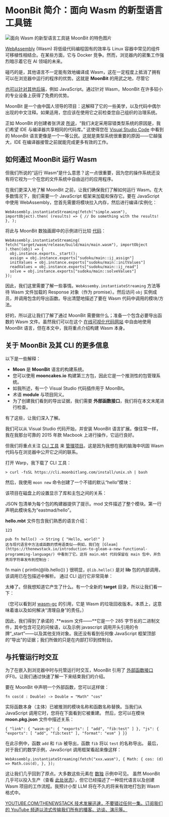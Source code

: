 # MoonBit 简介：面向 Wasm 的新型语言工具链

![面向 Wasm 的新型语言工具链 MoonBit 的特色图片](https://cdn.thenewstack.io/media/2024/07/27dabd2f-john-ruddock-kefjvnqlr94-unsplash-1024x683.jpg)

[WebAssembly](https://thenewstack.io/webassembly/) (Wasm) 将低级代码编程固有的效率与 Linux 容器中常见的组件可移植性相结合。在某些方面，它与 Docker 竞争。然而，浏览器内的密集工作强烈暗示着它在 AI 领域的未来。

碰巧的是，其他语言不一定能有效地编译成 Wasm，这在一定程度上抵消了拥有可以在浏览器中运行的程序的优势。这就是 **MoonBit** 的用武之地，尽管它

[也可以针对其他后端](https://thenewstack.io/moonbit-wasm-optimized-language-creates-less-code-than-rust/)，例如 JavaScript。通过针对 Wasm，MoonBit 在许多较小的专业设备上获得了免费的优势。

MoonBit 是一个由中国人领导的项目：这解释了它的一些美学，以及代码中偶尔出现的中文注释。如果适用，您应该在使用它之前检查您自己组织的治理系统。

正如 MoonBit 的创建者张洪波 [所说](https://thenewstack.io/moonbit-wasm-optimized-language-creates-less-code-than-rust/)，“我们决定采用容错类型系统的原因是，我们希望 IDE 与编译器共享相同的代码库。” 这使得您在 [Visual Studio Code](https://try.moonbitlang.com/) 中看到的 MoonBit 语言更像是一个一等公民。这就是类型系统很重要的原因——它越强大，IDE 在编译器接管之前就能完成更多有效的工作。

## 如何通过 MoonBit 运行 Wasm

但我们所说的“运行 Wasm”是什么意思？这一点很重要，因为您的操作系统还没有将它视为一个在您的文件系统中自由运行的应用程序。

在我们更深入地了解 MoonBit 之前，让我们确保我们了解如何运行 Wasm。在大多数情况下，我们需要一个 JavaScript 框架来加载和保存它。要在 JavaScript 中使用 WebAssembly，您首先需要将模块拉入内存，然后进行编译/实例化：

```
WebAssembly.instantiateStreaming(fetch("simple.wasm"), importObject).then( (results) => { // Do something with the results! }, );
```

将此与 MoonBit 数独画廊中的示例进行比较 [代码](https://www.moonbitlang.com/gallery/sudoku/)：

```
WebAssembly.instantiateStreaming( fetch("target/wasm/release/build/main/main.wasm"), importObject ).then((obj) => { 
  obj.instance.exports._start(); 
  assign = obj.instance.exports["sudoku/main::ij_assign"] 
  initValues = obj.instance.exports["sudoku/main::initValues"] 
  readValues = obj.instance.exports["sudoku/main::ij_read"] 
  solve = obj.instance.exports["sudoku/main::solveValues"] 
});
```

因此，我们这里需要了解一些事情。`WebAssemby.instantiateStreaming` 方法等待 Wasm 文件加载的 Response 对象（作为 promise）。然后访问 `obj` 实例成员，并调用包含的导出函数。导出清楚地描述了要在 Wasm 代码中调用的模块/方法。

好的，所以这让我们了解了通过 MoonBit 需要做什么；准备一个包含必要导出函数的 Wasm 文件。虽然我们可以在这个 [在线可视化代码网站](https://try.moonbitlang.com/) 中自由地使用 MoonBit 语言，但在本文中，我将重点介绍构建 Wasm 本身。

## 关于 MoonBit 及其 CLI 的更多信息

以下是一些解释：

- **Moon** 是 **MoonBit** 语言的构建系统。
- 您可以使用 **mooncakes.io** 构建第三方包，因此它是一个推测性的包管理系统。
- 如我所述，有一个 Visual Studio 代码插件用于 MoonBit。
- 术语 **module** 与项目同义。
- 为了创建我们看到的导出证据，我们需要 **外部函数接口**，我们将在本文末尾进行检查。

有了这些，让我们深入了解。

我们可以从 Visual Studio 代码开始，并安装 MoonBit 语言扩展。像往常一样，我在我那台可靠的 2015 年款 Macbook 上进行操作，它运行良好。

但我们将重点关注 [CLI 工具](https://www.moonbitlang.com/download/) 来 [管理项目](https://www.moonbitlang.com/docs/build-system-tutorial)。这是因为我想在我的脑海中巩固 Wasm 代码与在浏览器中公开它之间的联系。

打开 Warp，我下载了 CLI 工具：

```
> curl -fsSL https://cli.moonbitlang.com/install/unix.sh | bash
```

然后，我使用 `moon new` 命令创建了一个不错的默认“hello”模块：

该项目在磁盘上的设置显示了库和主包之间的关系：

JSON 包清单为每个包的构建器提供了提示。mod 文件描述了整个模块。第一行声明此模块名为“eastmad/hello”。

**hello.mbt** 文件包含我们熟悉的语言介绍：

```
123
```
```
pub fn hello() -> String { "Hello, world!" } 
这与现代语言中方法或函数的惯用语类似——例如，我们在 [Gleam](https://thenewstack.io/introduction-to-gleam-a-new-functional-programming-language/) 中看到了它。这将 main.mbt 代码保留在 main 包中，并负责将字符串发布到控制台：
```
fn main { println(@lib.hello()) } 
很明显，`@lib.hello()`
是对 **lib** 包的内部调用，该调用已在包描述中解析。
通过 CLI 运行它非常简单：

太棒了。但我想知道它产生了什么。有一个全新的 **target** 目录，所以让我们看一下：

（您可以看到对 [wasm-gc](https://developer.chrome.com/blog/wasmgc#traditional_methods_of_porting_languages_to_the_wasm_runtime) 的引用，它是 Wasm 的垃圾回收版本。本质上，这意味着谁以及如何解决“清理自身”的责任。）

因此，我们得到了承诺的 .**wasm 文件——**它是一个 285 字节长的二进制文件，其中包含可见的问候语，以及示例 javascript 调用开头引用的令牌“_start”——以及其他支持对象。我还没有看到任何像 JavaScript 框架顶部的“导出”的证据；我们所做的只是在内部打印到控制台。

## 与托管运行时交互
为了在嵌入到浏览器中时与托管运行时交互，MoonBit 引用了 [外部函数接口](https://www.moonbitlang.com/docs/ffi-and-wasm-host) (FFI)。让我们通过快速了解一下来结束我们的介绍。

要在 MoonBit 中声明一个外部函数，您可以这样做：

```
fn cos(d : Double) -> Double = "Math" "cos" 
```
实际函数本身（主体）已被推测的模块名称和函数名称替换。当我们从 JavaScript 调用它时，您将在下面看到它被重建。
然后，您可以在模块 **moon.pkg.json** 文件中描述关系：

```
{ "link": { "wasm-gc": { "exports": [ "add", "fib:test" ] }, "js": { "exports": [ "add", "fib:test" ], "format": "esm" } }} 
```
在此示例中，函数 `add`
和 `fib`
被导出，函数 `fib`
将以 `test`
的名称导出。
最后，对于我们的数学示例，JavaScript 调用框架看起来像这样：

```
WebAssembly.instantiateStreaming(fetch("xxx.wasm"), { Math: { cos: (d) => Math.cos(d), }, }); 
```
这让我们几乎回到了原点。大多数这些元素在 [数独](https://www.moonbitlang.com/gallery/sudoku/) 示例中可见。
虽然 MoonBit 几乎可以投入生产（查看 [此处状态](https://www.moonbitlang.com/docs/syntax)），但它已经描述了一种现代语言以及创建 Wasm 项目的工作流程。我预计小型 LLM 将在不久的将来有效地打包到 Wasm 格式中。

[
YOUTUBE.COM/THENEWSTACK
技术发展迅速，不要错过任何一集。订阅我们的 YouTube
频道以流式传输我们所有的播客、访谈、演示等。
](https://youtube.com/thenewstack?sub_confirmation=1)
```